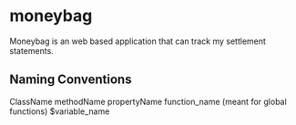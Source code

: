 # moneybag
Moneybag is an web based application that can track my settlement statements.

## Naming Conventions
ClassName
methodName
propertyName
function_name (meant for global functions)
$variable_name
